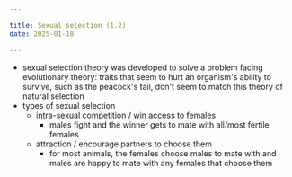 ```yaml
---

title: Sexual selection (1.2)
date: 2025-01-18

---
```


- sexual selection theory was developed to solve a problem facing evolutionary theory: traits that seem to hurt an organism's ability to survive, such as the peacock's tail, don't seem to match this theory of natural selection
- types of sexual selection
	- intra-sexual competition / win access to females
		- males fight and the winner gets to mate with all/most fertile females
	- attraction / encourage partners to choose them
		- for most animals, the females choose males to mate with and males are happy to mate with any females that choose them
